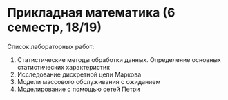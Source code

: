# Прикладная математика (6 семестр, 18/19)

Список лабораторных работ:
1. Статистические методы обработки данных. Определение основных статистических характеристик
2. Исследование дискретной цепи Маркова
3. Модели массового обслуживания с ожиданием
4. Моделирование с помощью сетей Петри